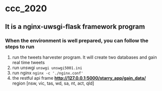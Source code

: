 # ccc_2020

## It is a nginx-uwsgi-flask framework program
### When the environment is well prepared, you can follow the steps to run
1. run the tweets harvester program. It will create two databases and gain real time tweets
2. run unswgi `unswgi unswgi5001.ini`
3. run nginx `nginx -c './nginx.conf'`
4. the restful api frame **http://127.0.0.1:5000/starry_app/gain_data/<region name>**
region [nsw, vic, tas, wd, sa, nt, act, qld]

